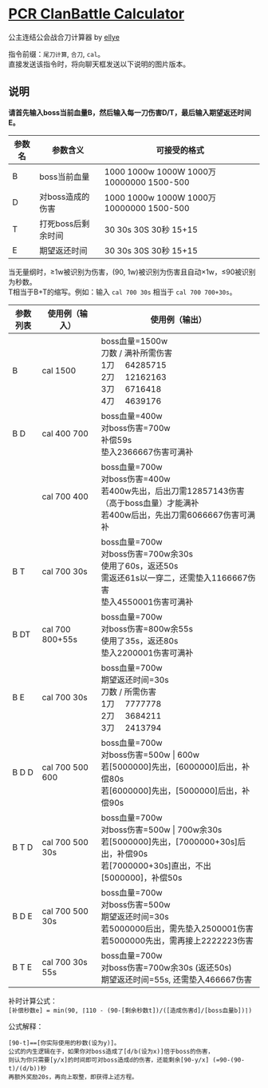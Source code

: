 
# [PCR ClanBattle Calculator](https://github.com/watermellye/pcr_calculator_plus)

公主连结公会战合刀计算器 by [ellye](https://github.com/watermellye/) 

指令前缀：`尾刀计算`, `合刀`, `cal`。
<br>
直接发送该指令时，将向聊天框发送以下说明的图片版本。

## 说明

**请首先输入boss当前血量B，然后输入每一刀伤害D/T，最后输入期望返还时间E。**

| 参数名 | 参数含义   | 可接受的格式                                                                       |
| ------ | ---------- | -------------------------------------------------------------------------------- |
| B      | boss当前血量 | 1000 1000w 1000W 1000万 10000000 1500-500                                         |
| D      | 对boss造成的伤害 | 1000 1000w 1000W 1000万 10000000 1500-500                                      |
| T      | 打死boss后剩余时间 | 30 30s 30S 30秒 15+15                                                            |
| E      | 期望返还时间 | 30 30s 30S 30秒 15+15                                                              |

当无量纲时，≥1w被识别为伤害，(90, 1w)被识别为伤害且自动×1w，≤90被识别为秒数。
<br>
T相当于B+T的缩写。例如：输入 `cal 700 30s` 相当于 `cal 700 700+30s`。

| 参数列表 | 使用例（输入） | 使用例（输出） |
| --- | --- | --- |
| B | cal 1500 | boss血量=1500w<br>刀数 / 满补所需伤害<br>1刀 &nbsp;&nbsp;&nbsp; 64285715<br>2刀 &nbsp;&nbsp;&nbsp; 12162163<br>3刀 &nbsp;&nbsp;&nbsp; 6716418<br>4刀 &nbsp;&nbsp;&nbsp; 4639176 |
| B D | cal 400 700 | boss血量=400w<br>对boss伤害=700w<br>补偿59s<br>垫入2366667伤害可满补 |
| | cal 700 400 | boss血量=700w<br>对boss伤害=400w<br>若400w先出，后出刀需12857143伤害（高于boss血量）才能满补<br>若400w后出，先出刀需6066667伤害可满补 |
| B T | cal 700 30s | boss血量=700w<br>对boss伤害=700w余30s<br>使用了60s，返还50s<br>需返还61s以一穿二，还需垫入1166667伤害<br>垫入4550001伤害可满补 |
| B DT | cal 700 800+55s | boss血量=700w<br>对boss伤害=800w余55s<br>使用了35s，返还80s<br>垫入2200001伤害可满补 |
| B E | cal 700 30s | boss血量=700w<br>期望返还时间=30s<br>刀数 / 所需伤害<br>1刀 &nbsp;&nbsp;&nbsp; 7777778<br>2刀 &nbsp;&nbsp;&nbsp; 3684211<br>3刀 &nbsp;&nbsp;&nbsp; 2413794 |
| B D D | cal 700 500 600 | boss血量=700w<br>对boss伤害=500w \| 600w<br>若[5000000]先出，[6000000]后出，补偿80s<br>若[6000000]先出，[5000000]后出，补偿90s |
| B T D | cal 700 500 30s | boss血量=700w<br>对boss伤害=500w \| 700w余30s<br>若[5000000]先出，[7000000+30s]后出，补偿90s<br>若[7000000+30s]直出，不出[5000000]，补偿50s |
| B D E | cal 700 500 30s | boss血量=700w<br>对boss伤害=500w<br>期望返还时间=30s<br>若5000000后出，需先垫入2500001伤害<br>若5000000先出，需再接上2222223伤害 |
| B T E | cal 700 30s 55s | boss血量=700w<br>对boss伤害=700w余30s (返还50s)<br>期望返还时间=55s, 还需垫入466667伤害 |

补时计算公式：
<br>
`[补偿秒数e] = min(90, ⌈110 - (90-[剩余秒数t])/([造成伤害d]/[boss血量b])⌉)`

公式解释：
```
[90-t]==[你实际使用的秒数(设为y)]。
公式的内生逻辑在于，如果你对boss造成了[d/b(设为x)]倍于boss的伤害，
则认为你只需要[y/x]的时间即可对boss造成d的伤害，还能剩余[90-y/x] (=90-(90-t)/(d/b))秒
再额外奖励20s，再向上取整，即获得上述方程。
```
